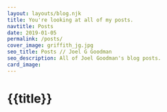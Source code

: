 ```yaml
---
layout: layouts/blog.njk
title: You're looking at all of my posts.
navtitle: Posts
date: 2019-01-05
permalink: /posts/
cover_image: griffith_jg.jpg
seo_title: Posts // Joel G Goodman
seo_description: All of Joel Goodman's blog posts.
card_image:
---
```

# {{title}}
